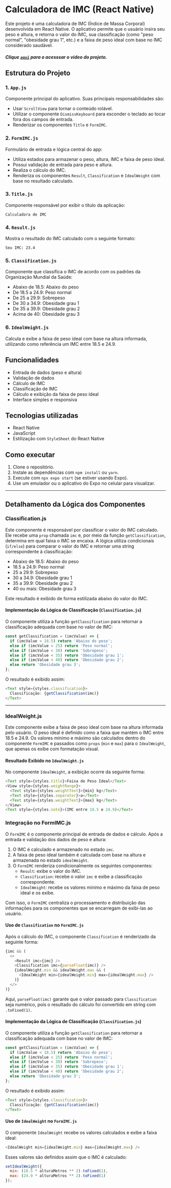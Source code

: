 # Calculadora de IMC (React Native)

Este projeto é uma calculadora de IMC (Índice de Massa Corporal) desenvolvida em React Native. O aplicativo permite que o usuário insira seu peso e altura, e retorna o valor do IMC, sua classificação (como "peso normal", "obesidade grau 1", etc.) e a faixa de peso ideal com base no IMC considerado saudável.

##### Clique [`aqui`](https://drive.google.com/file/d/1BU-KLWkKKrxMfOqgVW0xAcagJdbcdrFH/view?usp=drive_link) para o acesssar o video do projeto.

## Estrutura do Projeto

### 1. `App.js`
Componente principal do aplicativo. Suas principais responsabilidades são:
- Usar `ScrollView` para tornar o conteúdo rolável.
- Utilizar o componente `DismissKeyboard` para esconder o teclado ao tocar fora dos campos de entrada.
- Renderizar os componentes `Title` e `FormIMC`.

### 2. `FormIMC.js`
Formulário de entrada e lógica central do app:
- Utiliza estados para armazenar o peso, altura, IMC e faixa de peso ideal.
- Possui validação de entrada para peso e altura.
- Realiza o cálculo do IMC.
- Renderiza os componentes `Result`, `Classification` e `IdealWeight` com base no resultado calculado.

### 3. `Title.js`
Componente responsável por exibir o título da aplicação:

```
Calculadora de IMC
```

### 4. `Result.js`
Mostra o resultado do IMC calculado com o seguinte formato:

```
Seu IMC: 23.4
```

### 5. `Classification.js`
Componente que classifica o IMC de acordo com os padrões da Organização Mundial da Saúde:

- Abaixo de 18.5: Abaixo do peso
- De 18.5 a 24.9: Peso normal
- De 25 a 29.9: Sobrepeso
- De 30 a 34.9: Obesidade grau 1
- De 35 a 39.9: Obesidade grau 2
- Acima de 40: Obesidade grau 3

### 6. `IdealWeight.js`
Calcula e exibe a faixa de peso ideal com base na altura informada, utilizando como referência um IMC entre 18.5 e 24.9.

## Funcionalidades

- Entrada de dados (peso e altura)
- Validação de dados
- Cálculo de IMC
- Classificação de IMC
- Cálculo e exibição da faixa de peso ideal
- Interface simples e responsiva

## Tecnologias utilizadas

- React Native
- JavaScript
- Estilização com `StyleSheet` do React Native

## Como executar

1. Clone o repositório.
2. Instale as dependências com `npm install` ou `yarn`.
3. Execute com `npx expo start` (se estiver usando Expo).
4. Use um emulador ou o aplicativo do Expo no celular para visualizar.

---

## Detalhamento da Lógica dos Componentes

### Classification.js
Este componente é responsável por classificar o valor do IMC calculado. Ele recebe uma `prop` chamada `imc` e, por meio da função `getClassification`, determina em qual faixa o IMC se encaixa. A lógica utiliza condicionais (`if/else`) para comparar o valor do IMC e retornar uma string correspondente à classificação:
- Abaixo de 18.5: Abaixo do peso
- 18.5 a 24.9: Peso normal
- 25 a 29.9: Sobrepeso
- 30 a 34.9: Obesidade grau 1
- 35 a 39.9: Obesidade grau 2
- 40 ou mais: Obesidade grau 3

Este resultado é exibido de forma estilizada abaixo do valor do IMC.


#### Implementação da Lógica de Classificação (`Classification.js`)

O componente utiliza a função `getClassification` para retornar a classificação adequada com base no valor de IMC:

```javascript
const getClassification = (imcValue) => {
  if (imcValue < 18.5) return 'Abaixo do peso';
  else if (imcValue < 25) return 'Peso normal';
  else if (imcValue < 30) return 'Sobrepeso';
  else if (imcValue < 35) return 'Obesidade grau 1';
  else if (imcValue < 40) return 'Obesidade grau 2';
  else return 'Obesidade grau 3';
};
```

O resultado é exibido assim:

```javascript
<Text style={styles.classification}>
  Classificação: {getClassification(imc)}
</Text>
```

---

### IdealWeight.js
Este componente exibe a faixa de peso ideal com base na altura informada pelo usuário. O peso ideal é definido como a faixa que mantém o IMC entre 18.5 e 24.9. Os valores mínimo e máximo são calculados dentro do componente `FormIMC` e passados como `props` (`min` e `max`) para o `IdealWeight`, que apenas os exibe com formatação visual.

#### Resultado Exibido no `IdealWeight.js`

No componente `IdealWeight`, a exibição ocorre da seguinte forma:

```javascript
<Text style={styles.title}>Faixa de Peso Ideal</Text>
<View style={styles.weightRange}>
  <Text style={styles.weightText}>{min} kg</Text>
  <Text style={styles.separator}>a</Text>
  <Text style={styles.weightText}>{max} kg</Text>
</View>
<Text style={styles.note}>(IMC entre 18.5 e 24.9)</Text>
```


### Integração no FormIMC.js
O `FormIMC` é o componente principal de entrada de dados e cálculo. Após a entrada e validação dos dados de peso e altura:
1. O IMC é calculado e armazenado no estado `imc`.
2. A faixa de peso ideal também é calculada com base na altura e armazenada no estado `idealWeight`.
3. O `FormIMC` renderiza condicionalmente os seguintes componentes:
   - `Result`: exibe o valor do IMC.
   - `Classification`: recebe o valor `imc` e exibe a classificação correspondente.
   - `IdealWeight`: recebe os valores mínimo e máximo da faixa de peso ideal e os exibe.

Com isso, o `FormIMC` centraliza o processamento e distribuição das informações para os componentes que se encarregam de exibi-las ao usuário.


#### Uso de `Classification` no `FormIMC.js`

Após o cálculo do IMC, o componente `Classification` é renderizado da seguinte forma:

```javascript
{imc && (
  <>
    <Result imc={imc} />
    <Classification imc={parseFloat(imc)} />
    {idealWeight.min && idealWeight.max && (
      <IdealWeight min={idealWeight.min} max={idealWeight.max} />
    )}
  </>
)}
```

Aqui, `parseFloat(imc)` garante que o valor passado para `Classification` seja numérico, pois o resultado do cálculo foi convertido em string com `.toFixed(1)`.



#### Implementação da Lógica de Classificação (`Classification.js`)

O componente utiliza a função `getClassification` para retornar a classificação adequada com base no valor de IMC:

```javascript
const getClassification = (imcValue) => {
  if (imcValue < 18.5) return 'Abaixo do peso';
  else if (imcValue < 25) return 'Peso normal';
  else if (imcValue < 30) return 'Sobrepeso';
  else if (imcValue < 35) return 'Obesidade grau 1';
  else if (imcValue < 40) return 'Obesidade grau 2';
  else return 'Obesidade grau 3';
};
```

O resultado é exibido assim:

```javascript
<Text style={styles.classification}>
  Classificação: {getClassification(imc)}
</Text>
```


#### Uso de `IdealWeight` no `FormIMC.js`

O componente `IdealWeight` recebe os valores calculados e exibe a faixa ideal:

```javascript
<IdealWeight min={idealWeight.min} max={idealWeight.max} />
```

Esses valores são definidos assim que o IMC é calculado:

```javascript
setIdealWeight({
  min: (18.5 * alturaMetros ** 2).toFixed(1),
  max: (24.9 * alturaMetros ** 2).toFixed(1)
});
```




